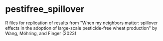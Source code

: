 # pestifree_spillover
R files for replication of results from "When my neighbors matter: spillover effects in the adoption of large-scale pesticide-free wheat production" by Wang, Möhring, and Finger (2023)

